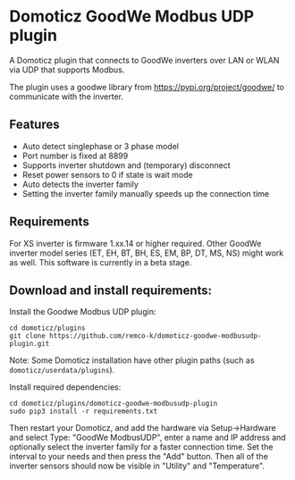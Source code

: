 # Domoticz GoodWe Modbus UDP plugin

A Domoticz plugin that connects to GoodWe inverters over LAN or WLAN via UDP that supports Modbus.

The plugin uses a goodwe library from https://pypi.org/project/goodwe/ to communicate with the inverter.

## Features
* Auto detect singlephase or 3 phase model
* Port number is fixed at 8899
* Supports inverter shutdown and (temporary) disconnect
* Reset power sensors to 0 if state is wait mode
* Auto detects the inverter family
* Setting the inverter family manually speeds up the connection time

## Requirements
For XS inverter is firmware 1.xx.14 or higher required. Other GoodWe inverter model series (ET, EH, BT, BH, ES, EM, BP, DT, MS, NS) might work as well. This software is currently in a beta stage.


## Download and install requirements:

Install the Goodwe Modbus UDP plugin:

``` shell
cd domoticz/plugins
git clone https://github.com/remco-k/domoticz-goodwe-modbusudp-plugin.git
```
Note: Some Domoticz installation have other plugin paths (such as `domoticz/userdata/plugins`).

Install required dependencies:
``` shell
cd domoticz/plugins/domoticz-goodwe-modbusudp-plugin
sudo pip3 install -r requirements.txt
```

Then restart your Domoticz, and add the hardware via Setup->Hardware and select Type: "GoodWe ModbusUDP", enter a name and IP address and optionally select the inverter family for a faster connection time. Set the interval to your needs and then press the "Add" button.
Then all of the inverter sensors should now be visible in "Utility" and "Temperature".
